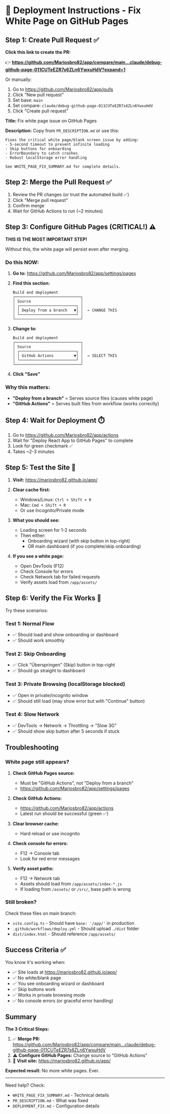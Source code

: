 # 🚀 Deployment Instructions - Fix White Page on GitHub Pages

## Step 1: Create Pull Request ✅

**Click this link to create the PR:**

👉 **https://github.com/Mariosbro82/app/compare/main...claude/debug-github-page-011CUTeEZR7s6ZLn6YwxuHdV?expand=1**

Or manually:
1. Go to https://github.com/Mariosbro82/app/pulls
2. Click "New pull request"
3. Set base: `main`
4. Set compare: `claude/debug-github-page-011CUTeEZR7s6ZLn6YwxuHdV`
5. Click "Create pull request"

**Title:** Fix white page issue on GitHub Pages

**Description:** Copy from `PR_DESCRIPTION.md` or use this:

```
Fixes the critical white page/blank screen issue by adding:
- 5-second timeout to prevent infinite loading
- Skip buttons for onboarding
- ErrorBoundary to catch crashes
- Robust localStorage error handling

See WHITE_PAGE_FIX_SUMMARY.md for complete details.
```

## Step 2: Merge the Pull Request ✅

1. Review the PR changes (or trust the automated build ✅)
2. Click "Merge pull request"
3. Confirm merge
4. Wait for GitHub Actions to run (~2 minutes)

## Step 3: Configure GitHub Pages (CRITICAL!) ⚠️

**THIS IS THE MOST IMPORTANT STEP!**

Without this, the white page will persist even after merging.

### Do this NOW:

1. **Go to:** https://github.com/Mariosbro82/app/settings/pages

2. **Find this section:**
   ```
   Build and deployment
   ┌─────────────────────────────┐
   │ Source                      │
   │ ┌─────────────────────────┐ │
   │ │ Deploy from a branch   ▼│ │  ← CHANGE THIS
   │ └─────────────────────────┘ │
   └─────────────────────────────┘
   ```

3. **Change to:**
   ```
   Build and deployment
   ┌─────────────────────────────┐
   │ Source                      │
   │ ┌─────────────────────────┐ │
   │ │ GitHub Actions         ▼│ │  ← SELECT THIS
   │ └─────────────────────────┘ │
   └─────────────────────────────┘
   ```

4. **Click "Save"**

### Why this matters:
- **"Deploy from a branch"** = Serves source files (causes white page)
- **"GitHub Actions"** = Serves built files from workflow (works correctly)

## Step 4: Wait for Deployment ⏱️

1. Go to https://github.com/Mariosbro82/app/actions
2. Wait for "Deploy React App to GitHub Pages" to complete
3. Look for green checkmark ✅
4. Takes ~2-3 minutes

## Step 5: Test the Site 🎉

1. **Visit:** https://mariosbro82.github.io/app/

2. **Clear cache first:**
   - Windows/Linux: `Ctrl + Shift + R`
   - Mac: `Cmd + Shift + R`
   - Or use Incognito/Private mode

3. **What you should see:**
   - Loading screen for 1-2 seconds
   - Then either:
     - Onboarding wizard (with skip button in top-right)
     - OR main dashboard (if you complete/skip onboarding)

4. **If you see a white page:**
   - Open DevTools (F12)
   - Check Console for errors
   - Check Network tab for failed requests
   - Verify assets load from `/app/assets/`

## Step 6: Verify the Fix Works 🧪

Try these scenarios:

### Test 1: Normal Flow
- ✅ Should load and show onboarding or dashboard
- ✅ Should work smoothly

### Test 2: Skip Onboarding
- ✅ Click "Überspringen" (Skip) button in top-right
- ✅ Should go straight to dashboard

### Test 3: Private Browsing (localStorage blocked)
- ✅ Open in private/incognito window
- ✅ Should still load (may show error but with "Continue" button)

### Test 4: Slow Network
- ✅ DevTools → Network → Throttling → "Slow 3G"
- ✅ Should show skip button after 5 seconds if stuck

## Troubleshooting

### White page still appears?

1. **Check GitHub Pages source:**
   - Must be "GitHub Actions", not "Deploy from a branch"
   - https://github.com/Mariosbro82/app/settings/pages

2. **Check GitHub Actions:**
   - https://github.com/Mariosbro82/app/actions
   - Latest run should be successful (green ✅)

3. **Clear browser cache:**
   - Hard reload or use incognito

4. **Check console for errors:**
   - F12 → Console tab
   - Look for red error messages

5. **Verify asset paths:**
   - F12 → Network tab
   - Assets should load from `/app/assets/index-*.js`
   - If loading from `/assets/` or `/src/`, base path is wrong

### Still broken?

Check these files on main branch:
- `vite.config.ts` - Should have `base: '/app/'` in production
- `.github/workflows/deploy.yml` - Should upload `./dist` folder
- `dist/index.html` - Should reference `/app/assets/`

## Success Criteria ✅

You know it's working when:

- ✅ Site loads at https://mariosbro82.github.io/app/
- ✅ No white/blank page
- ✅ You see onboarding wizard or dashboard
- ✅ Skip buttons work
- ✅ Works in private browsing mode
- ✅ No console errors (or graceful error handling)

## Summary

**The 3 Critical Steps:**

1. ✅ **Merge PR:** https://github.com/Mariosbro82/app/compare/main...claude/debug-github-page-011CUTeEZR7s6ZLn6YwxuHdV
2. ⚠️ **Configure GitHub Pages:** Change source to "GitHub Actions"
3. 🎉 **Visit site:** https://mariosbro82.github.io/app/

**Expected result:** No more white pages. Ever.

---

Need help? Check:
- `WHITE_PAGE_FIX_SUMMARY.md` - Technical details
- `PR_DESCRIPTION.md` - What was fixed
- `DEPLOYMENT_FIX.md` - Configuration details
